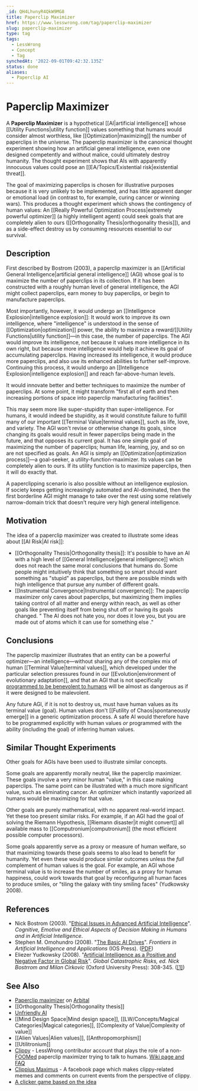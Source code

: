 ```yaml
---
_id: QH4LhvnyR4QkW9MG8
title: Paperclip Maximizer
href: https://www.lesswrong.com/tag/paperclip-maximizer
slug: paperclip-maximizer
type: tag
tags:
  - LessWrong
  - Concept
  - Tag
synchedAt: '2022-09-01T09:42:32.135Z'
status: done
aliases:
  - Paperclip AI
---
```


# Paperclip Maximizer

A **Paperclip Maximizer** is a hypothetical [[AI|artificial intelligence]] whose [[Utility Functions|utility function]] values something that humans would consider almost worthless, like [[Optimization|maximizing]] the number of paperclips in the universe. The paperclip maximizer is the canonical thought experiment showing how an artificial general intelligence, even one designed competently and without malice, could ultimately destroy humanity. The thought experiment shows that AIs with apparently innocuous values could pose an [[EA/Topics/Existential risk|existential threat]].

The goal of maximizing paperclips is chosen for illustrative purposes because it is very unlikely to be implemented, and has little apparent danger or emotional load (in contrast to, for example, curing cancer or winning wars). This produces a thought experiment which shows the contingency of human values: An [[Really Powerful Optimization Process|extremely powerful optimizer]] (a highly intelligent agent) could seek goals that are completely alien to ours ([[Orthogonality Thesis|orthogonality thesis]]), and as a side-effect destroy us by consuming resources essential to our survival.

## Description

First described by Bostrom (2003), a paperclip maximizer is an [[Artificial General Intelligence|artificial general intelligence]] (AGI) whose goal is to maximize the number of paperclips in its collection. If it has been constructed with a roughly human level of general intelligence, the AGI might collect paperclips, earn money to buy paperclips, or begin to manufacture paperclips.

Most importantly, however, it would undergo an [[Intelligence Explosion|intelligence explosion]]: It would work to improve its own intelligence, where "intelligence" is understood in the sense of [[Optimization|optimization]] power, the ability to maximize a reward/[[Utility Functions|utility function]]—in this case, the number of paperclips. The AGI would improve its intelligence, not because it values more intelligence in its own right, but because more intelligence would help it achieve its goal of accumulating paperclips. Having increased its intelligence, it would produce more paperclips, and also use its enhanced abilities to further self-improve. Continuing this process, it would undergo an [[Intelligence Explosion|intelligence explosion]] and reach far-above-human levels.

It would innovate better and better techniques to maximize the number of paperclips. At some point, it might transform "first all of earth and then increasing portions of space into paperclip manufacturing facilities".

This may seem more like super-stupidity than super-intelligence. For humans, it would indeed be stupidity, as it would constitute failure to fulfill many of our important [[Terminal Value|terminal values]], such as life, love, and variety. The AGI won't revise or otherwise change its goals, since changing its goals would result in fewer paperclips being made in the future, and that opposes its current goal. It has one simple goal of maximizing the number of paperclips; human life, learning, joy, and so on are not specified as goals. An AGI is simply an [[Optimization|optimization process]]—a goal-seeker, a utility-function-maximizer. Its values can be completely alien to ours. If its utility function is to maximize paperclips, then it will do exactly that.

A paperclipping scenario is also possible without an intelligence explosion. If society keeps getting increasingly automated and AI-dominated, then the first borderline AGI might manage to take over the rest using some relatively narrow-domain trick that doesn't require very high general intelligence.

## Motivation

The idea of a paperclip maximizer was created to illustrate some ideas about [[AI Risk|AI risk]]:

- [[Orthogonality Thesis|Orthogonality thesis]]: It's possible to have an AI with a high level of [[General Intelligence|general intelligence]] which does not reach the same moral conclusions that humans do. Some people might intuitively think that something so smart should want something as "stupid" as paperclips, but there are possible minds with high intelligence that pursue any number of different goals.
- [[Instrumental Convergence|Instrumental convergence]]: The paperclip maximizer only cares about paperclips, but maximizing them implies taking control of all matter and energy within reach, as well as other goals like preventing itself from being shut off or having its goals changed. " The AI does not hate you, nor does it love you, but you are made out of atoms which it can use for something else ."

## Conclusions

The paperclip maximizer illustrates that an entity can be a powerful optimizer—an intelligence—without sharing any of the complex mix of human [[Terminal Value|terminal values]], which developed under the particular selection pressures found in our [[Evolution|environment of evolutionary adaptation]], and that an AGI that is not specifically [programmed to be benevolent to humans](https://wiki.lesswrong.com/wiki/Friendly_AI) will be almost as dangerous as if it were designed to be malevolent.

Any future AGI, if it is not to destroy us, must have human values as its terminal value (goal). Human values don't [[Futility of Chaos|spontaneously emerge]] in a generic optimization process. A safe AI would therefore have to be programmed explicitly with human values *or* programmed with the ability (including the goal) of inferring human values.

## Similar Thought Experiments

Other goals for AGIs have been used to illustrate similar concepts.

Some goals are apparently morally neutral, like the paperclip maximizer. These goals involve a very minor human "value," in this case making paperclips. The same point can be illustrated with a much more significant value, such as eliminating cancer. An optimizer which instantly vaporized all humans would be maximizing for that value.

Other goals are purely mathematical, with no apparent real-world impact. Yet these too present similar risks. For example, if an AGI had the goal of solving the Riemann Hypothesis, [[Riemann disaster|it might convert]] all available mass to [[Computronium|computronium]] (the most efficient possible computer processors).

Some goals apparently serve as a proxy or measure of human welfare, so that maximizing towards these goals seems to also lead to benefit for humanity. Yet even these would produce similar outcomes unless the *full* complement of human values is the goal. For example, an AGI whose terminal value is to increase the number of smiles, as a proxy for human happiness, could work towards that goal by reconfiguring all human faces to produce smiles, or "tiling the galaxy with tiny smiling faces" (Yudkowsky 2008).

## References

- Nick Bostrom (2003). "[Ethical Issues in Advanced Artificial Intelligence](http://www.nickbostrom.com/ethics/ai.html)". *Cognitive, Emotive and Ethical Aspects of Decision Making in Humans and in Artificial Intelligence*.
- Stephen M. Omohundro (2008). "[The Basic AI Drives](http://selfawaresystems.com/2007/11/30/paper-on-the-basic-ai-drives/)". *Frontiers in Artificial Intelligence and Applications* (IOS Press). ([PDF](http://selfawaresystems.files.wordpress.com/2008/01/ai_drives_final.pdf))
- Eliezer Yudkowsky (2008). "[Artificial Intelligence as a Positive and Negative Factor in Global Risk](http://intelligence.org/files/AIPosNegFactor.pdf)". *Global Catastrophic Risks, ed. Nick Bostrrom and Milan Cirkovic* (Oxford University Press): 308-345. ([\[1\]](http://intelligence.org/files/AIPosNegFactor.pdf))

## See Also

- [Paperclip maximizer](https://arbital.com/p/paperclip_maximizer/) on [Arbital](https://wiki.lesswrong.com/index.php?title=Arbital&action=edit&redlink=1)
- [[Orthogonality Thesis|Orthogonality thesis]]
- [Unfriendly AI](lesswrong.com/tag/unfriendly-ai)
- [[Mind Design Space|Mind design space]], [[LW/Concepts/Magical Categories|Magical categories]], [[Complexity of Value|Complexity of value]]
- [[Alien Values|Alien values]], [[Anthropomorphism]]
- [[Utilitronium]]
- [Clippy](http://lesswrong.com/user/Clippy) \- LessWrong contributor account that plays the role of a non-[FOOMed](https://wiki.lesswrong.com/wiki/FOOM) paperclip maximizer trying to talk to humans. [Wiki page and FAQ](http://wiki.lesswrong.com/wiki/User:Clippy)
- [Clippius Maximus](https://www.facebook.com/clippius.maximus/) \- A facebook page which makes clippy-related memes and comments on current events from the perspective of clippy.
- [A clicker game based on the idea](http://www.decisionproblem.com/paperclips/)
